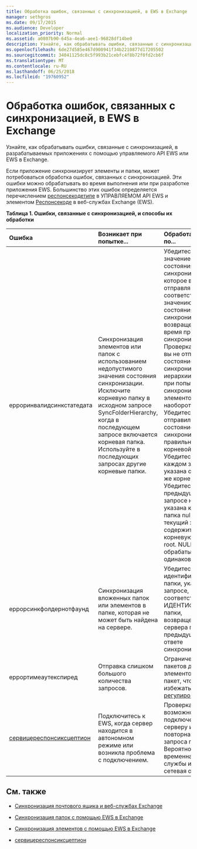 ```yaml
---
title: Обработка ошибок, связанных с синхронизацией, в EWS в Exchange
manager: sethgros
ms.date: 09/17/2015
ms.audience: Developer
localization_priority: Normal
ms.assetid: a0807b90-645a-4ea6-aee1-96828df14be0
description: Узнайте, как обрабатывать ошибки, связанные с синхронизацией, в разрабатываемых приложениях с помощью управляемого API EWS или EWS в Exchange.
ms.openlocfilehash: 6de27d585e467d900941f34b2210877d17205502
ms.sourcegitcommit: 34041125dc8c5f993b21cebfc4f8b72f0fd2cb6f
ms.translationtype: MT
ms.contentlocale: ru-RU
ms.lasthandoff: 06/25/2018
ms.locfileid: "19760952"
---
```

# <a name="handling-synchronization-related-errors-in-ews-in-exchange"></a>Обработка ошибок, связанных с синхронизацией, в EWS в Exchange

Узнайте, как обрабатывать ошибки, связанные с синхронизацией, в разрабатываемых приложениях с помощью управляемого API EWS или EWS в Exchange.
  
Если приложение синхронизирует элементы и папки, может потребоваться обработка ошибок, связанных с синхронизацией. Эти ошибки можно обрабатывать во время выполнения или при разработке приложения EWS. Большинство этих ошибок определяется перечислением [респонсекодетипе](http://msdn.microsoft.com/en-us/library/exchangewebservices.responsecodetype%28v=exchg.80%29.aspx) в УПРАВЛЯЕМОМ API EWS и элементом [Респонсекоде](http://msdn.microsoft.com/en-us/library/aa580757%28v=exchg.150%29.aspx) в веб-службах Exchange (EWS). 
  
**Таблица 1. Ошибки, связанные с синхронизацией, и способы их обработки**

|**Ошибка**|**Возникает при попытке...**|**Обработать его по...**|
|:-----|:-----|:-----|
|ерроринвалидсинкстатедата  <br/> | Синхронизация элементов или папок с использованием недопустимого значения состояния синхронизации.  <br/>  Исключите корневую папку в исходном запросе SyncFolderHierarchy, когда в последующем запросе включается корневая папка.  <br/>  Используйте в последующих запросах другие корневые папки.  <br/> | Убедитесь, что значение состояния синхронизации, которое вы отправляете, соответствует значению состояния синхронизации, возвращенному во время предыдущей синхронизации.  <br/>  Проверка того, что вы не отправляете состояние синхронизации для иерархии папок при попытке синхронизации элементов и наоборот.  <br/>  Убедитесь, что вы отправили состояние синхронизации для правильной корневой папки.  <br/>  Убедитесь, что в каждом запросе указана одна и та же корневая папка.  <br/>  Убедитесь, что в предыдущем запросе не была указана корневая папка null, а текущий запрос содержит корневую папку root. NULL и root не обрабатываются одинаково.  <br/> |
|еррорсинкфолдернотфаунд  <br/> |Синхронизация вложенных папок или элементов в папке, которая не может быть найдена на сервере.  <br/> |Убедитесь, что идентификатор папки, указанный в запросе, соответствует ИДЕНТИФИКАТОРу папки, возвращенному с сервера при предыдущем ответе синхронизации.  <br/> |
|еррортимеаутекспиред  <br/> |Отправка слишком большого количества запросов.  <br/> |Ограничение пакетов до 10 элементов на пакет, чтобы избежать [регулирования](ews-throttling-in-exchange.md).  <br/> |
|[сервицереспонсиксцептион](http://msdn.microsoft.com/en-us/library/microsoft.exchange.webservices.data.serviceresponseexception%28v=exchg.80%29.aspx) <br/> |Подключитесь к EWS, когда сервер находится в автономном режиме или возникла проблема с подключением.  <br/> |Проверка возможности подключения к серверу и повторная попытка запроса позже. Вероятно, это временная ошибка службы или сетевая ошибка.  <br/> |
   
## <a name="see-also"></a>См. также


- [Синхронизация почтового ящика и веб-службах Exchange](mailbox-synchronization-and-ews-in-exchange.md)
    
- [Синхронизация папок с помощью EWS в Exchange](how-to-synchronize-folders-by-using-ews-in-exchange.md)
    
- [Синхронизация элементов с помощью EWS в Exchange](how-to-synchronize-items-by-using-ews-in-exchange.md)
    
- [сервицереспонсиксцептион](http://msdn.microsoft.com/en-us/library/microsoft.exchange.webservices.data.serviceresponseexception%28v=exchg.80%29.aspx)
    

